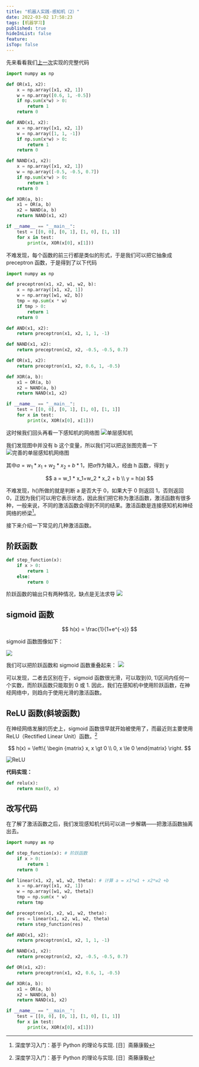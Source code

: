 ```yaml
---
title: "机器人实践-感知机（2）"
date: 2022-03-02 17:58:23
tags: [机器学习]
published: true
hideInList: false
feature:
isTop: false
---
```


先来看看我们[上一次](./机器人实践-感知机（1）.md)实现的完整代码

```python
import numpy as np

def OR(x1, x2):
    x = np.array([x1, x2, 1])
    w = np.array([0.6, 1, -0.5])
    if np.sum(x*w) > 0:
        return 1
    return 0

def AND(x1, x2):
    x = np.array([x1, x2, 1])
    w = np.array([1, 1, -1])
    if np.sum(x*w) > 0:
        return 1
    return 0

def NAND(x1, x2):
    x = np.array([x1, x2, 1])
    w = np.array([-0.5, -0.5, 0.7])
    if np.sum(x*w) > 0:
        return 1
    return 0

def XOR(a, b):
    x1 = OR(a, b)
    x2 = NAND(a, b)
    return NAND(x1, x2)

if __name__ == "__main__":
    test = [[0, 0], [0, 1], [1, 0], [1, 1]]
    for x in test:
        print(x, XOR(x[0], x[1]))
```

不难发现，每个函数的前三行都是类似的形式，于是我们可以把它抽象成 preceptron 函数，于是得到了以下代码

```python
import numpy as np

def preceptron(x1, x2, w1, w2, b):
    x = np.array([x1, x2, 1])
    w = np.array([w1, w2, b])
    tmp = np.sum(x * w)
    if tmp > 0:
        return 1
    return 0

def AND(x1, x2):
    return preceptron(x1, x2, 1, 1, -1)

def NAND(x1, x2):
    return preceptron(x2, x2, -0.5, -0.5, 0.7)

def OR(x1, x2):
    return preceptron(x1, x2, 0.6, 1, -0.5)

def XOR(a, b):
    x1 = OR(a, b)
    x2 = NAND(a, b)
    return NAND(x1, x2)

if __name__ == "__main__":
    test = [[0, 0], [0, 1], [1, 0], [1, 1]]
    for x in test:
        print(x, XOR(x[0], x[1]))
```

这时候我们回头再看一下感知机的网络图
![单层感知机](./images/1646215850902.png)

我们发现图中并没有 b 这个变量，所以我们可以把这张图完善一下
![完善的单层感知机网络图](./images/1646215962168.png)

其中$a=w_1*x_1+w_2*x_2+b*1$，把$a$作为输入，经由 h 函数，得到 y

$$
        a = w_1 * x_1+w_2 * x_2 + b \\
        y = h(a)
$$

不难发现，h()所做的就是判断 a 是否大于 0，如果大于 0 则返回 1，否则返回 0，正因为我们可以用它表示状态，因此我们把它称为激活函数，激活函数有很多种，一般来说，不同的激活函数会得到不同的结果。激活函数是连接感知机和神经网络的桥梁[^1]。

[^1]: 深度学习入门：基于 Python 的理论与实现. [日］斋藤康毅

接下来介绍一下常见的几种激活函数。

## 阶跃函数

```python
def step_function(x):
    if x > 0:
        return 1
    else:
        return 0
```

阶跃函数的输出只有两种情况，缺点是无法求导
![](./images/1646218030475.png)

## sigmoid 函数

$$
        h(x) = \frac{1}{1+e^{-x}}
$$

sigmoid 函数图像如下：

![](./images/1646218358918.jpg)

我们可以把阶跃函数和 sigmoid 函数重叠起来：
![](./images/1646218470590.png)

可以发现，二者去区别在于，sigmoid 函数很光滑，可以取到(0, 1)区间内任何一个实数，而阶跃函数只能取到 0 或 1. 因此，我们在感知机中使用阶跃函数，在神经网络中，则趋向于使用光滑的激活函数。

## ReLU 函数(斜坡函数)

在神经网络发展的历史上，sigmoid 函数很早就开始被使用了，而最近则主要使用 ReLU（Rectified Linear Unit）函数。[^1]

$$
    h(x) = \left\{
        \begin {matrix}
            x, x \gt 0 \\
            0, x \le 0
        \end{matrix}
        \right.
$$

![ReLU](./images/1646218988421.png)

**代码实现：**

```python
def relu(x):
    return max(0, x)
```

## 改写代码

在了解了激活函数之后，我们发现感知机代码可以进一步解耦——把激活函数抽离出去。

```python
import numpy as np

def step_function(x): # 阶跃函数
    if x > 0:
        return 1
    return 0

def linear(x1, x2, w1, w2, theta): # 计算 a = x1*w1 + x2*w2 +b
    x = np.array([x1, x2, 1])
    w = np.array([w1, w2, theta])
    tmp = np.sum(x * w)
    return tmp

def preceptron(x1, x2, w1, w2, theta):
    res = linear(x1, x2, w1, w2, theta)
    return step_function(res)

def AND(x1, x2):
    return preceptron(x1, x2, 1, 1, -1)

def NAND(x1, x2):
    return preceptron(x2, x2, -0.5, -0.5, 0.7)

def OR(x1, x2):
    return preceptron(x1, x2, 0.6, 1, -0.5)

def XOR(a, b):
    x1 = OR(a, b)
    x2 = NAND(a, b)
    return NAND(x1, x2)

if __name__ == "__main__":
    test = [[0, 0], [0, 1], [1, 0], [1, 1]]
    for x in test:
        print(x, XOR(x[0], x[1]))
```
